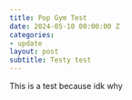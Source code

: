 ```yaml
---
title: Pop Gym Test
date: 2024-05-10 00:00:00 Z
categories:
- update
layout: post
subtitle: Testy test
---
```


This is a test because idk why
